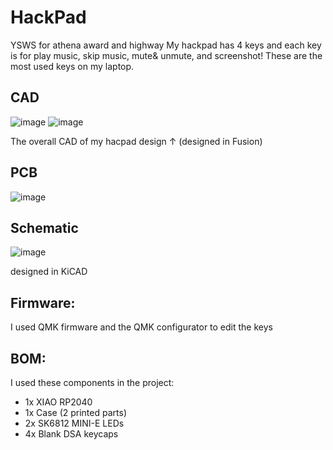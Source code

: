 # HackPad
YSWS for athena award and highway
My hackpad has 4 keys and each key is for play music, skip music, mute& unmute, and screenshot! These are the most used keys on my laptop.

## CAD
![image](https://github.com/user-attachments/assets/d15e8044-59f8-4aec-ac77-f083fa93d461)
![image](https://github.com/user-attachments/assets/8a8163a3-bd70-42a1-8bed-f37c20878318)

The overall CAD of my hacpad design ↑ (designed in Fusion)

## PCB

![image](https://github.com/user-attachments/assets/6ef6962a-0604-4cca-8dfd-ef5f8473cf63)

## Schematic

![image](https://github.com/user-attachments/assets/53477f6e-ba68-4a85-8d58-274f9a4acae6)

designed in KiCAD

## Firmware:

I used QMK firmware and the QMK configurator to edit the keys

## BOM:

I used these components in the project:
- 1x XIAO RP2040
- 1x Case (2 printed parts)
- 2x SK6812 MINI-E LEDs 
- 4x Blank DSA keycaps



